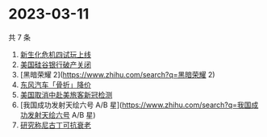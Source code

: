 # 2023-03-11

共 7 条

<!-- BEGIN ZHIHUSEARCH -->
<!-- 最后更新时间 Sat Mar 11 2023 14:08:30 GMT+0800 (China Standard Time) -->
1. [新生化危机四试玩上线](https://www.zhihu.com/search?q=新生化危机四试玩上线)
1. [美国硅谷银行破产关闭](https://www.zhihu.com/search?q=美国硅谷银行破产关闭)
1. [黑暗荣耀 2](https://www.zhihu.com/search?q=黑暗荣耀 2)
1. [东风汽车「骨折」降价](https://www.zhihu.com/search?q=东风汽车「骨折」降价)
1. [美国取消中赴美旅客新冠检测](https://www.zhihu.com/search?q=美国取消中赴美旅客新冠检测)
1. [我国成功发射天绘六号 A/B 星](https://www.zhihu.com/search?q=我国成功发射天绘六号 A/B 星)
1. [研究称尼古丁可抗衰老](https://www.zhihu.com/search?q=研究称尼古丁可抗衰老)
<!-- END ZHIHUSEARCH -->
